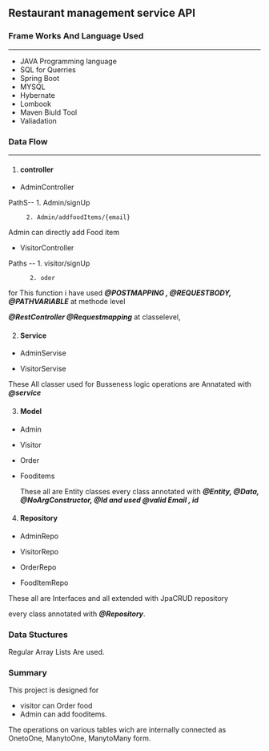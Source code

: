 ## **Restaurant management service API**

### Frame Works And Language Used 
---
* JAVA Programming language
* SQL for Querries
 * Spring Boot
 * MYSQL
 * Hybernate
 * Lombook
 * Maven Biuld Tool
 * Valiadation 

### Data Flow
----
1. #### **controller**
  * AdminController

  PathS-- 1. Admin/signUp

         2. Admin/addfoodItems/{email}

  Admin can directly add Food item 

  * VisitorController

  Paths -- 1. visitor/signUp

          2. oder

for This function i have used ***@POSTMAPPING , @REQUESTBODY, @PATHVARIABLE*** at methode level
 

 ***@RestController @Requestmapping*** at classelevel, 


2. #### Service
  * AdminServise

  * VisitorServise


These All classer used for Busseness logic operations
are Annatated with  
***@service***

3. #### Model
 * Admin

* Visitor

* Order

* Fooditems

  These all are Entity classes 
  every class annotated with ***@Entity, @Data, @NoArgConstructor, @Id  and used @valid Email , id***

4. #### Repository
 * AdminRepo

  * VisitorRepo

  * OrderRepo

  * FoodItemRepo

  

   These all are Interfaces and all  extended with JpaCRUD repository

   every class annotated with ***@Repository***.

   ### Data Stuctures 

 Regular Array Lists Are used.

 ### Summary

 This project is designed for 
 * visitor can Order food
 * Admin can add fooditems.
 
The  operations on various tables wich are internally connected as OnetoOne, ManytoOne, ManytoMany  form.



